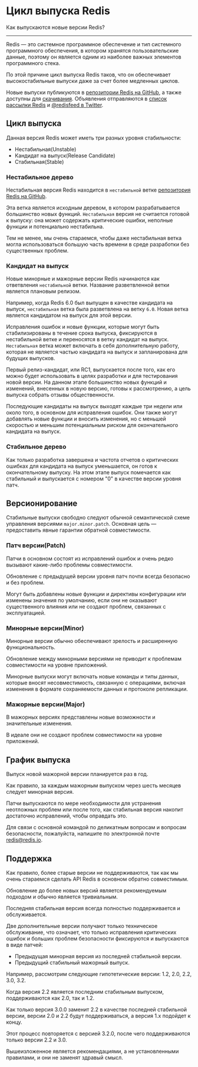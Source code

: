 # Цикл выпуска Redis

Как выпускаются новые версии Redis?

---

Redis — это системное программное обеспечение и тип системного программного обеспечения, в котором хранятся пользовательские данные, поэтому
он является одним из наиболее важных элементов программного стека.

По этой причине цикл выпуска Redis таков, что он обеспечивает высокостабильные
выпуски даже за счет более медленных циклов.

Новые выпуски публикуются в [репозитории Redis на GitHub](http://github.com/redis/redis),
а также доступны для [скачивания](https://redis.io/download/). Объявления отправляются в
[список рассылки Redis](http://groups.google.com/group/redis-db) и
[@redisfeed в Twitter](https://twitter.com/redisfeed).

## Цикл выпуска

Данная версия Redis может иметь три разных уровня стабильности:

* Нестабильная(Unstable)
* Кандидат на выпуск(Release Candidate)
* Стабильная(Stable)

### Нестабильное дерево

Нестабильная версия Redis находится в `нестабильной` ветке
[репозитория Redis на GitHub](http://github.com/redis/redis).

Эта ветка является исходным деревом, в котором разрабатывается большинство новых функций.
`Нестабильная` версия не считается готовой к выпуску: она может содержать
критические ошибки, неполные функции и потенциально нестабильна.

Тем не менее, мы очень стараемся, чтобы даже нестабильная ветка могла использоваться большую часть
времени в среде разработки без существенных проблем.

### Кандидат на выпуск

Новые минорные и мажорные версии Redis начинаются как ответвления `нестабильной` ветки.
Название разветвленной ветки является плановым релизом.

Например, когда Redis 6.0 был выпущен в качестве кандидата на выпуск, `нестабильная`
ветка была разветвлена на ветку `6.0`. Новая ветка является
кандидатом на выпуск для этой версии.

Исправления ошибок и новые функции, которые могут быть стабилизированы в течение срока выпуска,
фиксируются в нестабильной ветке и переносятся в ветку
кандидат на выпуск. `Нестабильная` ветка может включать в себя дополнительную работу, которая не
является частью кандидата на выпуск и запланирована для будущих выпусков.

Первый релиз-кандидат, или RC1, выпускается после того, как его можно будет использовать в
целях разработки и для тестирования новой версии. На данном этапе большинство
новых функций и изменений, внесенных в новую версию, готовы к рассмотрению,
а цель выпуска собрать отзывы общественности.

Последующие кандидаты на выпуск выходят каждые три недели или около того, в основном
для исправления ошибок. Они также могут добавлять новые функции и вносить изменения, но с
меньшей скоростью и меньшим потенциальным риском для окончательного кандидата на
выпуск.

### Стабильное дерево

Как только разработка завершена и частота отчетов о критических ошибках для кандидата на выпуск 
уменьшается, он готов к окончательному выпуску. На этом этапе
выпуск помечается как стабильный и выпускается с номером "0" в качестве версии уровня
патч.

## Версионирование

Стабильные выпуски свободно следуют обычной семантической схеме управления версиями
`major.minor.patch`. Основная цель — предоставить явные гарантии
обратной совместимости.

### Патч версии(Patch)

Патчи в основном состоят из исправлений ошибок и очень редко вызывают какие-либо
проблемы совместимости.

Обновление с предыдущей версии уровня патч почти всегда безопасно и
без проблем.

Могут быть добавлены новые функции и директивы конфигурации или изменены
значения по умолчанию, если они не оказывают существенного влияния или не создают проблем,
связанных с эксплуатацией.

### Минорные версии(Minor)

Минорные версии обычно обеспечивают зрелость и расширенную функциональность.

Обновление между минорными версиями не приводит к проблемам совместимости
на уровне приложений.

Минорные выпуски могут включать новые команды и типы данных, которые вносят несовместимость,
связанную с операциями, включая изменения в формате сохраняемости данных
и протоколе репликации.

### Мажорные версии(Major)

В мажорных версиях представлены новые возможности и значительные изменения.

В идеале они не создают проблем совместимости на уровне приложений.

## График выпуска

Выпуск новой мажорной версии планируется раз в год.

Как правило, за каждым мажорным выпуском через шесть месяцев следует минорная версия.

Патчи выпускаются по мере необходимости для устранения неотложных проблем или после того, как стабильная
версия накопит достаточно исправлений, чтобы оправдать это.

Для связи с основной командой по деликатным вопросам и вопросам безопасности, пожалуйста,
напишите по электронной почте [redis@redis.io](mailto:redis@redis.io).

## Поддержка

Как правило, более старые версии не поддерживаются, так как мы очень стараемся сделать
API Redis в основном обратно совместимым.

Обновление до более новых версий является рекомендуемым подходом и обычно является тривиальным.

Последняя стабильная версия всегда полностью поддерживается и обслуживается.

Две дополнительные версии получают только техническое обслуживание, что означает, что только исправления
критических ошибок и больших проблем безопасности фиксируются и выпускаются в виде патчей:

* Предыдущая минорная версия из последней стабильной версии.
* Предыдущий стабильный мажорный выпуск.

Например, рассмотрим следующие гипотетические версии: 1.2, 2.0, 2.2, 3.0,
3.2.

Когда версия 2.2 является последним стабильным выпуском, поддерживаются как 2.0, так и 1.2.

Как только версия 3.0.0 заменит 2.2 в качестве последней стабильной версии, версии 2.0 и 2.2 будут
поддерживаться, а версия 1.x подойдет к концу.

Этот процесс повторяется с версией 3.2.0, после чего поддерживаются только версии 2.2 и 3.0.

Вышеизложенное является рекомендациями, а не установленными правилами, и они не заменят
здравый смысл.
